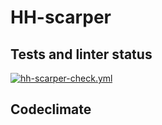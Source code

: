 # HH-scarper

## Tests and  linter status

[![hh-scarper-check.yml](https://github.com/RamiGaggi/hh-scarper/actions/workflows/hh-scarper-check.yml/badge.svg)](https://github.com/RamiGaggi/hh-scarper/actions/workflows/hh-scarper-check.yml)

## Codeclimate
